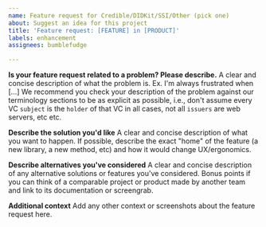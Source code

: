 ```yaml
---
name: Feature request for Credible/DIDKit/SSI/Other (pick one)
about: Suggest an idea for this project
title: 'Feature request: [FEATURE] in [PRODUCT]'
labels: enhancement
assignees: bumblefudge

---
```


**Is your feature request related to a problem? Please describe.**
A clear and concise description of what the problem is. Ex. I'm always frustrated when [...]
We recommend you check your description of the problem against our terminology sections to be as explicit as possible, i.e., don't assume every VC `subject` is the `holder` of that VC in all cases, not all `issuers` are web servers, etc etc.

**Describe the solution you'd like**
A clear and concise description of what you want to happen. If possible, describe the exact "home" of the feature (a new library, a new method, etc) and how it would change UX/ergonomics.

**Describe alternatives you've considered**
A clear and concise description of any alternative solutions or features you've considered. Bonus points if you can think of a comparable project or product made by another team and link to its documentation or screengrab.

**Additional context**
Add any other context or screenshots about the feature request here.
